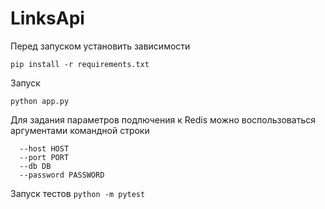 # LinksApi

Перед запуском установить зависимости

`pip install -r requirements.txt`

Запуск 

`python app.py`

Для задания параметров подлючения к Redis можно воспользоваться аргументами командной строки

```
  --host HOST
  --port PORT
  --db DB
  --password PASSWORD
```

Запуск тестов
`python -m pytest`
